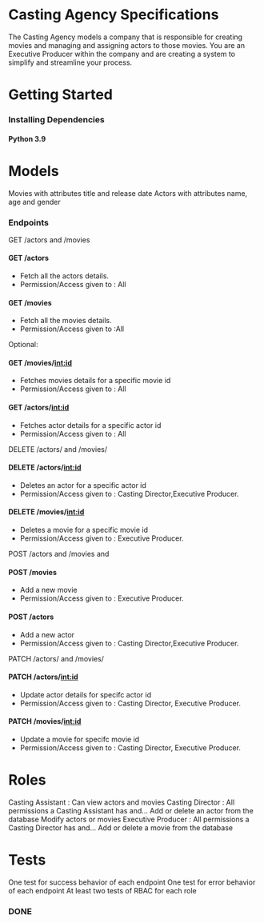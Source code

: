 # Casting Agency Specifications
The Casting Agency models a company that is responsible for creating movies and managing and assigning actors to those movies. You are an Executive Producer within the company and are creating a system to simplify and streamline your process.

# Getting Started

### Installing Dependencies

#### Python 3.9

# Models

Movies with attributes title and release date
Actors with attributes name, age and gender

### Endpoints
GET /actors and /movies
#### GET /actors

  - Fetch all the actors details.
  - Permission/Access given to : All


#### GET /movies

  - Fetch all the movies details.
  - Permission/Access given to :All


Optional:
#### GET /movies/<int:id>

  - Fetches movies details for a specific movie id 
  - Permission/Access given to : All


#### GET /actors/<int:id>

  - Fetches actor details for a specific actor id 
  - Permission/Access given to : All


DELETE /actors/ and /movies/
#### DELETE /actors/<int:id>

  - Deletes an actor for a specific actor id 
  - Permission/Access given to : Casting Director,Executive Producer.


#### DELETE /movies/<int:id>

  - Deletes a movie for a specific movie id 
  - Permission/Access given to : Executive Producer.


POST /actors and /movies and
#### POST /movies

  - Add a new movie 
  - Permission/Access given to : Executive Producer.


#### POST /actors
  - Add a new actor 
  - Permission/Access given to : Casting Director,Executive Producer.


PATCH /actors/ and /movies/
#### PATCH /actors/<int:id>
  - Update actor details for specifc actor id
  - Permission/Access given to : Casting Director, Executive Producer.



#### PATCH /movies/<int:id>
  - Update a movie for specifc movie id
  - Permission/Access given to : Casting Director, Executive Producer.



# Roles
Casting Assistant :
     Can view actors and movies
Casting Director :
    All permissions a Casting Assistant has and…
    Add or delete an actor from the database
    Modify actors or movies
Executive Producer :
    All permissions a Casting Director has and…
    Add or delete a movie from the database
# Tests
One test for success behavior of each endpoint
One test for error behavior of each endpoint
At least two tests of RBAC for each role



### DONE
